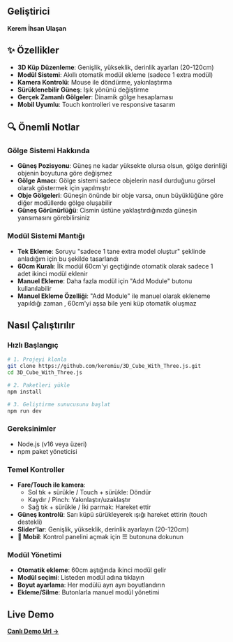 
## Geliştirici

**Kerem İhsan Ulaşan**

## ✨ Özellikler

- **3D Küp Düzenleme**: Genişlik, yükseklik, derinlik ayarları (20-120cm)
- **Modül Sistemi**: Akıllı otomatik modül ekleme (sadece 1 extra modül)
- **Kamera Kontrolü**: Mouse ile döndürme, yakınlaştırma
- **Sürüklenebilir Güneş**: Işık yönünü değiştirme
- **Gerçek Zamanlı Gölgeler**: Dinamik gölge hesaplaması
- **Mobil Uyumlu**: Touch kontrolleri ve responsive tasarım

## 🔍 Önemli Notlar

### Gölge Sistemi Hakkında
- **Güneş Pozisyonu**: Güneş ne kadar yüksekte olursa olsun, gölge derinliği objenin boyutuna göre değişmez
- **Gölge Amacı**: Gölge sistemi sadece objelerin nasıl durduğunu görsel olarak göstermek için yapılmıştır
- **Obje Gölgeleri**: Güneşin önünde bir obje varsa, onun büyüklüğüne göre diğer modüllerde gölge oluşabilir
- **Güneş Görünürlüğü**: Cismin üstüne yaklaştırdığınızda güneşin yansımasını görebilirsiniz



### Modül Sistemi Mantığı  
- **Tek Ekleme**: Soruyu "sadece 1 tane extra model oluştur" şeklinde anladığım için bu şekilde tasarlandı
- **60cm Kuralı**: İlk modül 60cm'yi geçtiğinde otomatik olarak sadece 1 adet ikinci modül eklenir
- **Manuel Ekleme**: Daha fazla modül için "Add Module" butonu kullanılabilir
- **Manuel Ekleme Özelliği**: "Add Module" ile manuel olarak ekleneme yapıldığı zaman , 60cm'yi aşsa bile yeni küp otomatik oluşmaz

##  Nasıl Çalıştırılır

### Hızlı Başlangıç
```bash
# 1. Projeyi klonla
git clone https://github.com/keremiu/3D_Cube_With_Three.js.git
cd 3D_Cube_With_Three.js

# 2. Paketleri yükle
npm install

# 3. Geliştirme sunucusunu başlat
npm run dev
```

### Gereksinimler
   - Node.js (v16 veya üzeri)
   - npm paket yöneticisi


### Temel Kontroller
- **Fare/Touch ile kamera**: 
  - Sol tık + sürükle / Touch + sürükle: Döndür
  - Kaydır / Pinch: Yakınlaştır/uzaklaştır
  - Sağ tık + sürükle / İki parmak: Hareket ettir
- **Güneş kontrolü**: Sarı küpü sürükleyerek ışığı hareket ettirin (touch destekli)
- **Slider'lar**: Genişlik, yükseklik, derinlik ayarlayın (20-120cm)
- **📱 Mobil**: Kontrol panelini açmak için ☰ butonuna dokunun

### Modül Yönetimi
- **Otomatik ekleme**: 60cm aştığında ikinci modül gelir
- **Modül seçimi**: Listeden modül adına tıklayın
- **Boyut ayarlama**: Her modülü ayrı ayrı boyutlandırın
- **Ekleme/Silme**: Butonlarla manuel modül yönetimi

## Live Demo
**[Canlı Demo Url →](https://sprightly-heliotrope-bc8e06.netlify.app/)**


